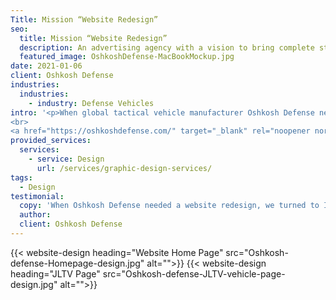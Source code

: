 ```yaml
---
Title: Mission “Website Redesign”
seo:
  title: Mission “Website Redesign”
  description: An advertising agency with a vision to bring complete strategic development and creative execution capabilities into one roll-up-your-sleeves, hard-working kind of ad agency.
  featured_image: OshkoshDefense-MacBookMockup.jpg
date: 2021-01-06
client: Oshkosh Defense
industries:
  industries:
    - industry: Defense Vehicles
intro: '<p>When global tactical vehicle manufacturer Oshkosh Defense needed an experienced team to lead their website redesign, we made it our mission to deliver! With a goal to modernize the design and functionality while adhering to existing brand standards, Insight created an easy-to-navigate site that showcases Oshkosh Defense’s stunning professional photography. Mobile-friendly layouts and secondary menu bars now allow viewers to seamlessly delve into Oshkosh Defense’s extensive content. From their impressive line-up of military vehicles to a new community section highlighting their significant philanthropic contributions, Oshkosh Defense’s reputable brand and honorable purpose shines through in this website redesign.</p>
<br>
<a href="https://oshkoshdefense.com/" target="_blank" rel="noopener noreferrer" class="btn btn-primary">View Website</a>'
provided_services:
  services:
    - service: Design
      url: /services/graphic-design-services/
tags:
  - Design
testimonial: 
  copy: 'When Oshkosh Defense needed a website redesign, we turned to Insight Creative, Inc. to create a more modern design with increased functionality throughout our pages and menus. Their design helped highlight primary areas of our business including our portfolio of vehicles, advanced technologies and community support, so viewers can visit the most important pages on the website first. Not only does the site look great, but the team was efficient and used weekly meetings to ensure our website was done on time and on budget!'
  author:
  client: Oshkosh Defense
---
```


<div class="wrapper-md">
{{< website-design heading="Website Home Page" src="Oshkosh-defense-Homepage-design.jpg" alt="">}}
{{< website-design heading="JLTV Page" src="Oshkosh-defense-JLTV-vehicle-page-design.jpg" alt="">}}
</div>

